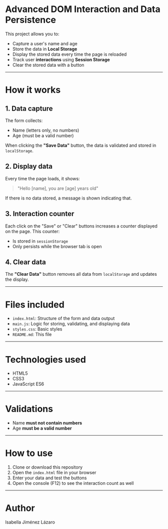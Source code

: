 #  Advanced DOM Interaction and Data Persistence

This project allows you to:

- Capture a user's name and age
- Store the data in **Local Storage**
- Display the stored data every time the page is reloaded
- Track user **interactions** using **Session Storage**
- Clear the stored data with a button

---

# How it works

## 1. Data capture
The form collects:

- Name (letters only, no numbers)
- Age (must be a valid number)

When clicking the **"Save Data"** button, the data is validated and stored in `localStorage`.

## 2. Display data
Every time the page loads, it shows:

> "Hello [name], you are [age] years old"

If there is no data stored, a message is shown indicating that.

## 3. Interaction counter
Each click on the "Save" or "Clear" buttons increases a counter displayed on the page. This counter:

- Is stored in `sessionStorage`
- Only persists while the browser tab is open

## 4. Clear data
The **"Clear Data"** button removes all data from `localStorage` and updates the display.

---

# Files included

- `index.html`: Structure of the form and data output
- `main.js`: Logic for storing, validating, and displaying data
- `styles.css`: Basic styles
- `README.md`: This file 

---

# Technologies used

- HTML5
- CSS3
- JavaScript ES6

---

# Validations

- Name **must not contain numbers**
- Age **must be a valid number**

---

#  How to use

1. Clone or download this repository
2. Open the `index.html` file in your browser
3. Enter your data and test the buttons
4. Open the console (F12) to see the interaction count as well

---

#  Author

Isabella Jiménez Lázaro   
